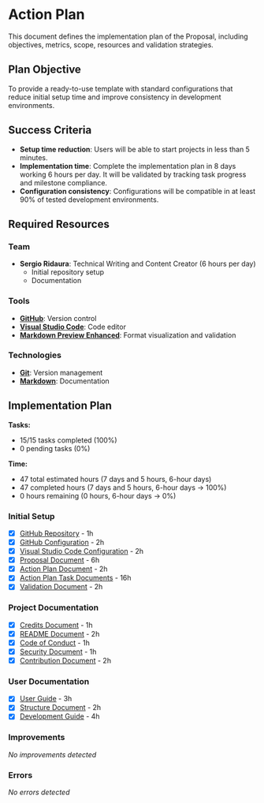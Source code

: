 # Action Plan

This document defines the implementation plan of the Proposal, including objectives, metrics, scope, resources and validation strategies.

## Plan Objective

To provide a ready-to-use template with standard configurations that reduce initial setup time and improve consistency in development environments.

## Success Criteria

- **Setup time reduction**: Users will be able to start projects in less than 5 minutes.
- **Implementation time**: Complete the implementation plan in 8 days working 6 hours per day. It will be validated by tracking task progress and milestone compliance.
- **Configuration consistency**: Configurations will be compatible in at least 90% of tested development environments.

## Required Resources

### Team

- **Sergio Ridaura**: Technical Writing and Content Creator (6 hours per day)
  - Initial repository setup
  - Documentation

### Tools

- **[GitHub](https://github.com)**: Version control
- **[Visual Studio Code](https://code.visualstudio.com)**: Code editor
- **[Markdown Preview Enhanced](https://marketplace.visualstudio.com/items?itemName=shd101wyy.markdown-preview-enhanced)**: Format visualization and validation

### Technologies

- **[Git](https://git-scm.com)**: Version management
- **[Markdown](https://www.markdownguide.org)**: Documentation

## Implementation Plan

**Tasks:**

- 15/15 tasks completed (100%)
- 0 pending tasks (0%)

**Time:**

- 47 total estimated hours (7 days and 5 hours, 6-hour days)
- 47 completed hours (7 days and 5 hours, 6-hour days -> 100%)
- 0 hours remaining (0 hours, 6-hour days -> 0%)

### Initial Setup

- [x] [GitHub Repository](tasks/github-repository.md) - 1h
- [x] [GitHub Configuration](tasks/github-configuration.md) - 2h
- [x] [Visual Studio Code Configuration](tasks/vscode-configuration.md) - 2h
- [x] [Proposal Document](tasks/proposal-document.md) - 6h
- [x] [Action Plan Document](tasks/action-plan-document.md) - 2h
- [x] [Action Plan Task Documents](tasks/action-plan-tasks.md) - 16h
- [x] [Validation Document](tasks/validation-document.md) - 2h

### Project Documentation

- [x] [Credits Document](tasks/credits-document.md) - 1h
- [x] [README Document](tasks/readme-document.md) - 2h
- [x] [Code of Conduct](tasks/code-of-conduct-document.md) - 1h
- [x] [Security Document](tasks/security-document.md) - 1h
- [x] [Contribution Document](tasks/contributing-document.md) - 2h

### User Documentation

- [x] [User Guide](tasks/user-guide-document.md) - 3h
- [x] [Structure Document](tasks/structure-document.md) - 2h
- [x] [Development Guide](tasks/development-guide-document.md) - 4h

### Improvements

_No improvements detected_

### Errors

_No errors detected_
